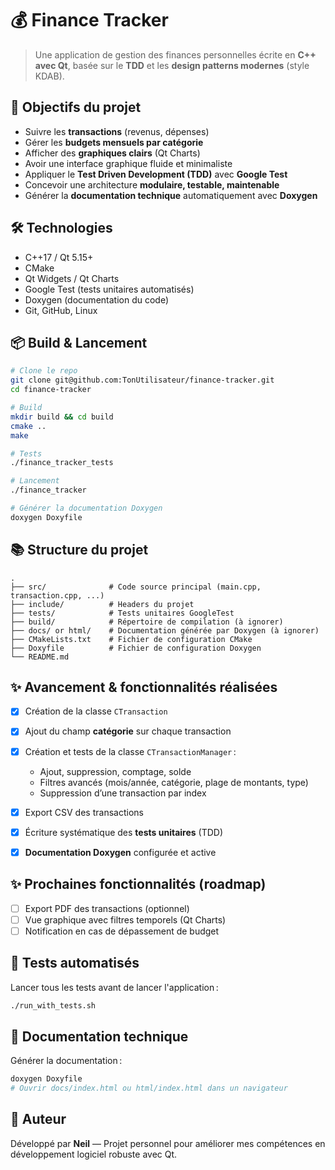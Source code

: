 # 💰 Finance Tracker

> Une application de gestion des finances personnelles écrite en **C++ avec Qt**, basée sur le **TDD** et les **design patterns modernes** (style KDAB).

## 🚀 Objectifs du projet

* Suivre les **transactions** (revenus, dépenses)
* Gérer les **budgets mensuels par catégorie**
* Afficher des **graphiques clairs** (Qt Charts)
* Avoir une interface graphique fluide et minimaliste
* Appliquer le **Test Driven Development (TDD)** avec **Google Test**
* Concevoir une architecture **modulaire, testable, maintenable**
* Générer la **documentation technique** automatiquement avec **Doxygen**

## 🛠️ Technologies

* C++17 / Qt 5.15+
* CMake
* Qt Widgets / Qt Charts
* Google Test (tests unitaires automatisés)
* Doxygen (documentation du code)
* Git, GitHub, Linux

## 📦 Build & Lancement

```bash
# Clone le repo
git clone git@github.com:TonUtilisateur/finance-tracker.git
cd finance-tracker

# Build
mkdir build && cd build
cmake ..
make

# Tests
./finance_tracker_tests

# Lancement
./finance_tracker

# Générer la documentation Doxygen
doxygen Doxyfile
```

## 📚 Structure du projet

```
.
├── src/              # Code source principal (main.cpp, transaction.cpp, ...)
├── include/          # Headers du projet
├── tests/            # Tests unitaires GoogleTest
├── build/            # Répertoire de compilation (à ignorer)
├── docs/ or html/    # Documentation générée par Doxygen (à ignorer)
├── CMakeLists.txt    # Fichier de configuration CMake
├── Doxyfile          # Fichier de configuration Doxygen
└── README.md
```

## ✨ Avancement & fonctionnalités réalisées

* [x] Création de la classe `CTransaction`
* [x] Ajout du champ **catégorie** sur chaque transaction
* [x] Création et tests de la classe `CTransactionManager` :

  * Ajout, suppression, comptage, solde
  * Filtres avancés (mois/année, catégorie, plage de montants, type)
  * Suppression d’une transaction par index
* [x] Export CSV des transactions
* [x] Écriture systématique des **tests unitaires** (TDD)
* [x] **Documentation Doxygen** configurée et active

## ✨ Prochaines fonctionnalités (roadmap)

* [ ] Export PDF des transactions (optionnel)
* [ ] Vue graphique avec filtres temporels (Qt Charts)
* [ ] Notification en cas de dépassement de budget

## 🧪 Tests automatisés

Lancer tous les tests avant de lancer l'application :

```bash
./run_with_tests.sh
```

## 📖 Documentation technique

Générer la documentation :

```bash
doxygen Doxyfile
# Ouvrir docs/index.html ou html/index.html dans un navigateur
```

## 🔐 Auteur

Développé par **Neil** — Projet personnel pour améliorer mes compétences en développement logiciel robuste avec Qt.
